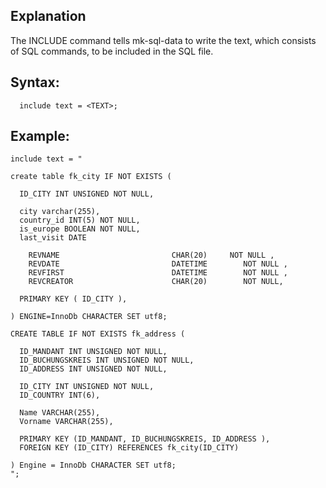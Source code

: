 ## Explanation

The INCLUDE command tells mk-sql-data to write the text, which consists of SQL commands, to be included in the SQL file.

## Syntax:

```
  include text = <TEXT>;
```

## Example:

```
include text = "

create table fk_city IF NOT EXISTS (

  ID_CITY INT UNSIGNED NOT NULL,

  city varchar(255),
  country_id INT(5) NOT NULL,
  is_europe BOOLEAN NOT NULL,
  last_visit DATE

    REVNAME                         CHAR(20)     NOT NULL ,
    REVDATE                         DATETIME        NOT NULL ,
    REVFIRST                        DATETIME        NOT NULL ,
    REVCREATOR                      CHAR(20)        NOT NULL,

  PRIMARY KEY ( ID_CITY ),

) ENGINE=InnoDb CHARACTER SET utf8;

CREATE TABLE IF NOT EXISTS fk_address (

  ID_MANDANT INT UNSIGNED NOT NULL,
  ID_BUCHUNGSKREIS INT UNSIGNED NOT NULL,
  ID_ADDRESS INT UNSIGNED NOT NULL,

  ID_CITY INT UNSIGNED NOT NULL,
  ID_COUNTRY INT(6),

  Name VARCHAR(255),
  Vorname VARCHAR(255),

  PRIMARY KEY (ID_MANDANT, ID_BUCHUNGSKREIS, ID_ADDRESS ),
  FOREIGN KEY (ID_CITY) REFERENCES fk_city(ID_CITY)

) Engine = InnoDb CHARACTER SET utf8;
";
```


